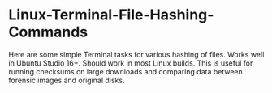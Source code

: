 # Linux-Terminal-File-Hashing-Commands
Here are some simple Terminal tasks for various hashing of files. Works well in Ubuntu Studio 16+. Should work in most Linux builds. 
This is useful for running checksums on large downloads and comparing data between forensic images and original disks.
